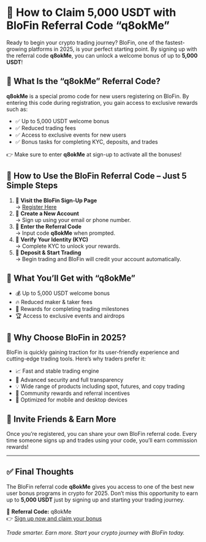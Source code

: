 <h1>💸 How to Claim 5,000 USDT with BloFin Referral Code “q8okMe”</h1>

  <p>Ready to begin your crypto trading journey? BloFin, one of the fastest-growing platforms in 2025, is your perfect starting point. By signing up with the referral code <strong>q8okMe</strong>, you can unlock a welcome bonus of up to <strong>5,000 USDT</strong>!</p>

<h2>🎁 What Is the “q8okMe” Referral Code?</h2>

  <p><strong>q8okMe</strong> is a special promo code for new users registering on BloFin. By entering this code during registration, you gain access to exclusive rewards such as:</p>
  <ul>
    <li>✅ Up to 5,000 USDT welcome bonus</li>
    <li>✅ Reduced trading fees</li>
    <li>✅ Access to exclusive events for new users</li>
    <li>✅ Bonus tasks for completing KYC, deposits, and trades</li>
  </ul>

  <p>👉 Make sure to enter <strong>q8okMe</strong> at sign-up to activate all the bonuses!</p>

<h2>📝 How to Use the BloFin Referral Code – Just 5 Simple Steps</h2>
<ol>
<li>🔹 <strong>Visit the BloFin Sign-Up Page</strong><br>
    → <a href="https://www.blofin.com" target="_blank">Register Here</a></li>

<li>🔹 <strong>Create a New Account</strong><br>
    → Sign up using your email or phone number.</li>

<li>🔹 <strong>Enter the Referral Code</strong><br>
    → Input code <strong>q8okMe</strong> when prompted.</li>

<li>🔹 <strong>Verify Your Identity (KYC)</strong><br>
    → Complete KYC to unlock your rewards.</li>

<li>🔹 <strong>Deposit & Start Trading</strong><br>
    → Begin trading and BloFin will credit your account automatically.</li>
  </ol>

<h2>💸 What You’ll Get with “q8okMe”</h2>
  <ul>
    <li>💰 Up to 5,000 USDT welcome bonus</li>
    <li>🔥 Reduced maker & taker fees</li>
    <li>🎁 Rewards for completing trading milestones</li>
    <li>🏆 Access to exclusive events and airdrops</li>
  </ul>

<h2>🚀 Why Choose BloFin in 2025?</h2>
  <p>BloFin is quickly gaining traction for its user-friendly experience and cutting-edge trading tools. Here’s why traders prefer it:</p>
  <ul>
    <li>📈 Fast and stable trading engine</li>
    <li>🔐 Advanced security and full transparency</li>
    <li>💡 Wide range of products including spot, futures, and copy trading</li>
    <li>🤝 Community rewards and referral incentives</li>
    <li>📱 Optimized for mobile and desktop devices</li>
  </ul>

  <h2>🔁 Invite Friends & Earn More</h2>
  <p>Once you’re registered, you can share your own BloFin referral code. Every time someone signs up and trades using your code, you’ll earn commission rewards!</p>

  <hr>

<h2>✅ Final Thoughts</h2>
  <p>The BloFin referral code <strong>q8okMe</strong> gives you access to one of the best new user bonus programs in crypto for 2025. Don’t miss this opportunity to earn up to <strong>5,000 USDT</strong> just by signing up and starting your trading journey.</p>

  <p>🎁 <strong>Referral Code:</strong> q8okMe<br>
  👉 <a href="https://www.blofin.com" target="_blank">Sign up now and claim your bonus</a></p>

  <p><em>Trade smarter. Earn more. Start your crypto journey with BloFin today.</em></p>

</body>
</html>
